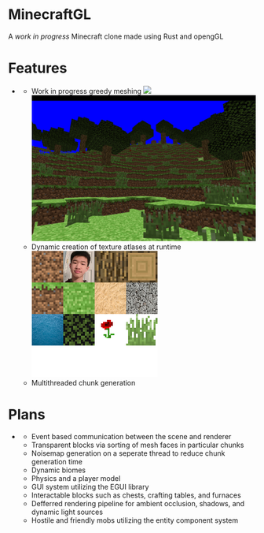 # MinecraftGL

A *work in progress* Minecraft clone made using Rust and opengGL


# Features
  -
      - Work in progress greedy meshing ![](./img/white.png) ![](./img/flaura.png)
      - Dynamic creation of texture atlases at runtime ![](./minecraft_gl/assets/data/block/atlas/atlas.png)
      - Multithreaded chunk generation

 # Plans
   -
      - Event based communication between the scene and renderer
      - Transparent blocks via sorting of mesh faces in particular chunks
      - Noisemap generation on a seperate thread to reduce chunk generation time
      - Dynamic biomes
      - Physics and a player model
      - GUI system utilizing the EGUI library
      - Interactable blocks such as chests, crafting tables, and furnaces
      - Defferred rendering pipeline for ambient occlusion, shadows, and dynamic light sources
      - Hostile and friendly mobs utilizing the entity component system
      